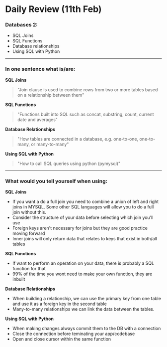# Daily Review (11th Feb)
### Databases 2:
- SQL Joins
- SQL Functions
- Database relationships
- Using SQL with Python

--- 

### In one sentence what is/are:

**SQL Joins**
> "Join clause is used to combine rows from two or more tables based on a relationship between them"

**SQL Functions**
> "Functions built into SQL such as concat, substring, count, current date and averages"

**Database Relationships**
> "How tables are connected in a database, e.g. one-to-one, one-to-many, or many-to-many" 

**Using SQL with Python**
> "How to call SQL queries using python (pymysql)"

---

### What would you tell yourself when using:

**SQL Joins**
- If you want a do a full join you need to combine a union of left and right joins in MYSQL. Some other SQL languages will allow you to do a full join without this.
- Consider the structure of your data before selecting which join you'll use
- Foreign keys aren't necessary for joins but they are good practice moving forward
- Inner joins will only return data that relates to keys that exist in both/all tables


**SQL Functions**
- If want to perform an operation on your data, there is probably a SQL function for that
- 99% of the time you wont need to make your own function, they are inbuilt

**Database Relationships**
- When building a relationship, we can use the primary key from one table and use it as a foreign key in the second table
- Many-to-many relationships we can link the data between the tables.

**Using SQL with Python**
- When making changes always commit them to the DB with a connection
- Close the connection before teminating your app/codebase
- Open and close cursor within the same function